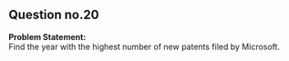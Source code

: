 ## Question no.20
**Problem Statement:**  
Find the year with the highest number of new patents filed by Microsoft.